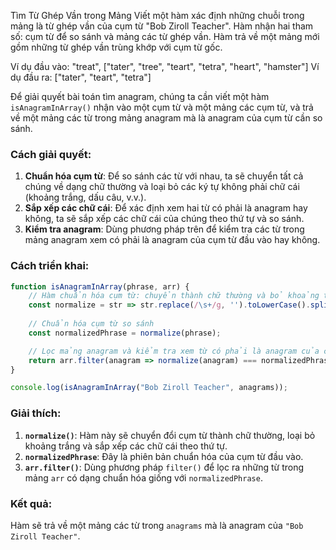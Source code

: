 Tìm Từ Ghép Vần trong Mảng
Viết một hàm xác định những chuỗi trong mảng là từ ghép vần của cụm từ "Bob Ziroll Teacher". Hàm nhận hai tham số: cụm từ để so sánh và mảng các từ ghép vần. Hàm trả về một mảng mới gồm những từ ghép vần trùng khớp với cụm từ gốc. 

Ví dụ đầu vào: "treat", ["tater", "tree", "teart", "tetra", "heart", "hamster"]
Ví dụ đầu ra: ["tater", "teart", "tetra"]

Để giải quyết bài toán tìm anagram, chúng ta cần viết một hàm `isAnagramInArray()` nhận vào một cụm từ và một mảng các cụm từ, và trả về một mảng các từ trong mảng anagram mà là anagram của cụm từ cần so sánh.

### Cách giải quyết:
1. **Chuẩn hóa cụm từ**: Để so sánh các từ với nhau, ta sẽ chuyển tất cả chúng về dạng chữ thường và loại bỏ các ký tự không phải chữ cái (khoảng trắng, dấu câu, v.v.).
2. **Sắp xếp các chữ cái**: Để xác định xem hai từ có phải là anagram hay không, ta sẽ sắp xếp các chữ cái của chúng theo thứ tự và so sánh.
3. **Kiểm tra anagram**: Dùng phương pháp trên để kiểm tra các từ trong mảng anagram xem có phải là anagram của cụm từ đầu vào hay không.

### Cách triển khai:

```javascript
function isAnagramInArray(phrase, arr) {
    // Hàm chuẩn hóa cụm từ: chuyển thành chữ thường và bỏ khoảng trắng
    const normalize = str => str.replace(/\s+/g, '').toLowerCase().split('').sort().join('');
    
    // Chuẩn hóa cụm từ so sánh
    const normalizedPhrase = normalize(phrase);

    // Lọc mảng anagram và kiểm tra xem từ có phải là anagram của cụm từ không
    return arr.filter(anagram => normalize(anagram) === normalizedPhrase);
}

console.log(isAnagramInArray("Bob Ziroll Teacher", anagrams));
```

### Giải thích:
1. **`normalize()`**: Hàm này sẽ chuyển đổi cụm từ thành chữ thường, loại bỏ khoảng trắng và sắp xếp các chữ cái theo thứ tự.
2. **`normalizedPhrase`**: Đây là phiên bản chuẩn hóa của cụm từ đầu vào.
3. **`arr.filter()`**: Dùng phương pháp `filter()` để lọc ra những từ trong mảng `arr` có dạng chuẩn hóa giống với `normalizedPhrase`.

### Kết quả:
Hàm sẽ trả về một mảng các từ trong `anagrams` mà là anagram của `"Bob Ziroll Teacher"`.